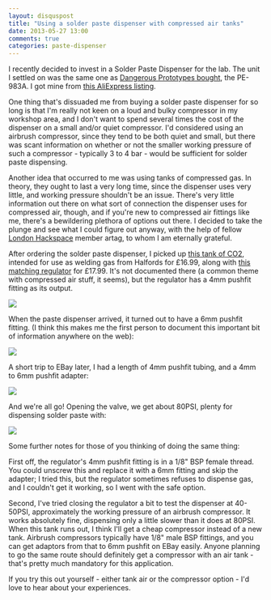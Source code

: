 ```yaml
---
layout: disquspost
title: "Using a solder paste dispenser with compressed air tanks"
date: 2013-05-27 13:00
comments: true
categories: paste-dispenser
---
```


I recently decided to invest in a Solder Paste Dispenser for the lab. The unit I settled on was the same one as [Dangerous Prototypes bought](http://dangerousprototypes.com/forum/viewtopic.php?f=68&t=5121), the PE-983A. I got mine from [this AliExpress listing](http://www.aliexpress.com/item/Hot-sale-Auto-Glue-Dispenser-Solder-Paste-Liquid-Controller-Dropper-YDL-983A-Dispensing-system/757892187.html).

One thing that's dissuaded me from buying a solder paste dispenser for so long is that I'm really not keen on a loud and bulky compressor in my workshop area, and I don't want to spend several times the cost of the dispenser on a small and/or quiet compressor. I'd considered using an airbrush compressor, since they tend to be both quiet and small, but there was scant information on whether or not the smaller working pressure of such a compressor - typically 3 to 4 bar - would be sufficient for solder paste dispensing.

Another idea that occurred to me was using tanks of compressed gas. In theory, they ought to last a very long time, since the dispenser uses very little, and working pressure shouldn't be an issue. There's very little information out there on what sort of connection the dispenser uses for compressed air, though, and if you're new to compressed air fittings like me, there's a bewildering plethora of options out there. I decided to take the plunge and see what I could figure out anyway, with the help of fellow [London Hackspace](http://londonk.hackspace.org.uk/) member artag, to whom I am eternally grateful.

<!-- more -->

After ordering the solder paste dispenser, I picked up [this tank of CO2](http://www.halfords.com/webapp/wcs/stores/servlet/product_storeId_10001_catalogId_10151_productId_217424_langId_-1_categoryId_255210), intended for use as welding gas from Halfords for £16.99, along with [this matching regulator](http://www.halfords.com/webapp/wcs/stores/servlet/product_storeId_10001_catalogId_10151_productId_207319_langId_-1_categoryId_255210) for £17.99. It's not documented there (a common theme with compressed air stuff, it seems), but the regulator has a 4mm pushfit fitting as its output.

![](https://lh3.googleusercontent.com/q0dNB6oQRioeFE_0rf0aqS4HvBkLovcSPHY1W2B3Ovk=w305-h228-p-no)

When the paste dispenser arrived, it turned out to have a 6mm pushfit fitting. (I think this makes me the first person to document this important bit of information anywhere on the web):

![](https://lh6.googleusercontent.com/JTiTEcLbn1hVAcT0iO4wChQTT2Rir7WqW3AzYlMrueU=w173-h228-p-no)

A short trip to EBay later, I had a length of 4mm pushfit tubing, and a 4mm to 6mm pushfit adapter:

![](https://lh6.googleusercontent.com/3UPUxgQ1bBXfURimvkwULuk-FjyerDa9tq3iogEcUIo=w305-h228-p-no)

And we're all go! Opening the valve, we get about 80PSI, plenty for dispensing solder paste with:

![](https://lh6.googleusercontent.com/dPY4NTDbKcmyw4vgZAlU2TdddvN1StJCZ2Cfespf8QQ=w306-h228-p-no)

Some further notes for those of you thinking of doing the same thing:

First off, the regulator's 4mm pushfit fitting is in a 1/8" BSP female thread. You could unscrew this and replace it with a 6mm fitting and skip the adapter; I tried this, but the regulator sometimes refuses to dispense gas, and I couldn't get it working, so I went with the safe option.

Second, I've tried closing the regulator a bit to test the dispenser at 40-50PSI, approximately the working pressure of an airbrush compressor. It works absolutely fine, dispensing only a little slower than it does at 80PSI. When this tank runs out, I think I'll get a cheap compressor instead of a new tank. Airbrush compressors typically have 1/8" male BSP fittings, and you can get adaptors from that to 6mm pushfit on EBay easily. Anyone planning to go the same route should definitely get a compressor with an air tank - that's pretty much mandatory for this application.

If you try this out yourself - either tank air or the compressor option - I'd love to hear about your experiences.
